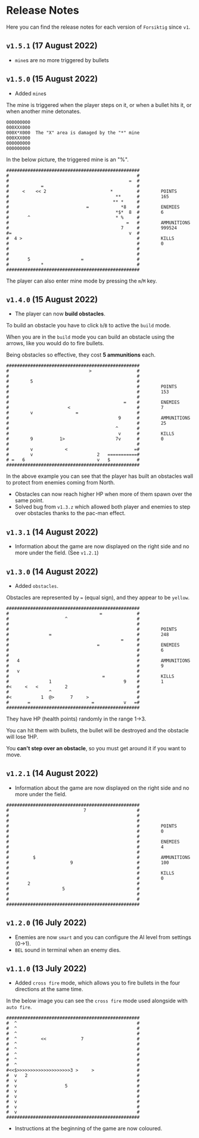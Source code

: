 # Release Notes

Here you can find the release notes for each version of `Forsiktig` since `v1`.

## `v1.5.1` (17 August 2022)

- `mine`s are no more triggered by bullets

## `v1.5.0` (15 August 2022)

- Added `mine`s

The mine is triggered when the player steps on it, or when a bullet hits it, or when another mine detonates.

```batch
000000000
000XXX000
000X*X000  The "X" area is damaged by the "*" mine
000XXX000
000000000
000000000
```

In the below picture, the triggered mine is an "%".

```batch
##################################################
#                                                #
#                                             =  #
#            =                                   #
#     <    << 2                        *         #        POINTS
#                                        **      #        165
#                                       ** *     #
#                             =            *8    #        ENEMIES
#                                        *$*  8  #        6
#       ^                                * %     #
#                                            =   #        AMMUNITIONS
#                                          7     #        999524
#=                                            v  #
#  4 >                                           #        KILLS
#                                                #        0
#                                                #
#                                                #
#       5                   =                    #
#            *                                   #
##################################################
```

The player can also enter mine mode by pressing the `m`/`M` key.

## `v1.4.0` (15 August 2022)

- The player can now **build obstacles**.

To build an obstacle you have to click `b`/`B` to active the `build` mode.

When you are in the `build` mode you can build an obstacle using the arrows, like you would do to fire bullets.

Being obstacles so effective, they cost **5 ammunitions** each.

```batch
##################################################
#                              >                 #
#                                                #
#        5                                       #
#                                                #        POINTS
#                                                #        153
#                                                #
#                                           =    #        ENEMIES
#                      <                         #        7
#        v                =                      #
#                                         9      #        AMMUNITIONS
#                                                #        25
#                                        ^       #
#                                         v      #        KILLS
#        9          1>                   7v      #        0
#                                                #
#        v            <                         =#
#        v                        2   ===========#
# =   6                           v   $          #
##################################################
```

In the above example you can see that the player has built an obstacles wall to protect from enemies coming from North.

- Obstacles can now reach higher HP when more of them spawn over the same point.
- Solved bug from `v1.3.z` which allowed both player and enemies to step over obstacles thanks to the pac-man effect.

## `v1.3.1` (14 August 2022)

- Information about the game are now displayed on the right side and no more under the field. (See `v1.2.1`)

## `v1.3.0` (14 August 2022)

- Added `obstacles`.

Obstacles are represented by `=` (equal sign), and they appear to be `yellow`.

```batch
##################################################
#                                  =             #
#                     ^                          #
#                                                #
#                                                #        POINTS
#               =                                #        248
#                                          =     #
#                                 =              #        ENEMIES
#                                                #        6
#                                                #
#   4                                            #        AMMUNITIONS
#                                                #        9
#   v                                            #
#                                   =            #        KILLS
#               1                           9    #        1
#<     <   <          2                          #
#               ^                                #
#<           1  @>      7     >                  #
#       =                       =           v   =#
##################################################
```

They have HP (health points) randomly in the range 1->3.

You can hit them with bullets, the bullet will be destroyed and the obstacle will lose 1HP.

You **can't step over an obstacle**, so you must get around it if you want to move.

## `v1.2.1` (14 August 2022)

- Information about the game are now displayed on the right side and no more under the field.

```batch
##################################################
#                            7                   #
#                                                #
#                                                #
#                                                #        POINTS
#                                                #        0
#                                                #
#                                                #        ENEMIES
#                                                #        4
#                                                #
#         $                                      #        AMMUNITIONS
#                       9                        #        100
#                                                #
#                                                #        KILLS
#                                                #        0
#       2                                        #
#                    5                           #
#                                                #
#                                                #
##################################################
```

## `v1.2.0` (16 July 2022)

- Enemies are now `smart` and you can configure the AI level from settings (0->1).
- `BEL` sound in terminal when an enemy dies.

## `v1.1.0` (13 July 2022)

- Added `cross fire` mode, which allows you to fire bullets in the four directions at the same time.

In the below image you can see the `cross fire` mode used alongside with `auto fire`.

```batch
##################################################
#  ^                                             #
#  ^                                             #
#  ^                                             #
#  ^         <<             7                    #
#  ^                                             #
#  ^                                             #
#  ^                                             #
#  ^                                             #
#  ^                                             #
#<<$>>>>>>>>>>>>>>>>>>>>3 >     >                #
#  v   2                                         #
#  v                                             #
#  v                  5                          #
#  v                                             #
#  v                                             #
#  v                                             #
#  v                                             #
#  v                                             #
##################################################
```

- Instructions at the beginning of the game are now coloured.
